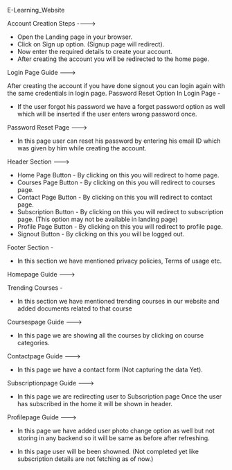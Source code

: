 E-Learning_Website

Account Creation Steps ---->

- Open the Landing page in your browser.
- Click on Sign up option. (Signup page will redirect).
- Now enter the required details to create your account.
- After creating the account you will be redirected to the home page.

Login Page Guide --->

After creating the account if you have done signout you can login again with
the same credentials in login page.
Password Reset Option In Login Page -
- If the user forgot his password we have a forget password option as well
  which will be inserted if the user enters wrong password once.

Password Reset Page --->
- In this page user can reset his password by entering his email ID which was given
 by him while creating the account.


Header Section --->

- Home Page Button - By clicking on this you will redirect to home page.
- Courses Page Button - By clicking on this you will redirect to courses page.
- Contact Page Button - By clicking on this you will redirect to contact page.
- Subscription Button - By clicking on this you will redirect to subscription page.
 (This option may not be available in landing page)
- Profile Page Button - By clicking on this you will redirect to profile page.
- Signout Button - By clicking on this you will be logged out.

Footer Section -

- In this section we have mentioned privacy policies, Terms of usage etc.


Homepage Guide --->

Trending Courses -

- In this section we have mentioned trending courses in our website and added documents
  related to that course

Coursespage Guide --->
- In this page we are showing all the courses by clicking on course categories.

Contactpage Guide --->
- In this page we have a contact form (Not capturing the data Yet).

Subscriptionpage Guide --->
- In this page we are redirecting user to Subscription page
 Once the user has subscribed in the home it will be shown in header.

Profilepage Guide --->
- In this page we have added user photo change option as well but not storing in any backend
so it will be same as before after refreshing.

- In this page user will be been showned. 
(Not completed yet like subscription details are not fetching as of now.)
